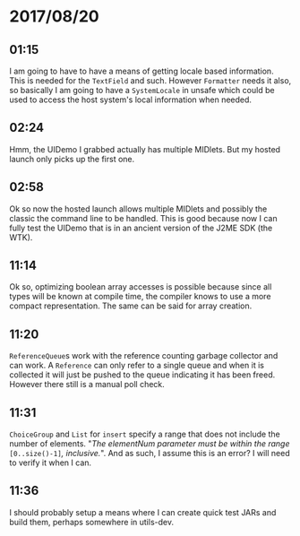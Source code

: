 # 2017/08/20

## 01:15

I am going to have to have a means of getting locale based information. This
is needed for the `TextField` and such. However `Formatter` needs it also, so
basically I am going to have a `SystemLocale` in unsafe which could be used
to access the host system's local information when needed.

## 02:24

Hmm, the UIDemo I grabbed actually has multiple MIDlets. But my hosted launch
only picks up the first one.

## 02:58

Ok so now the hosted launch allows multiple MIDlets and possibly the classic
the command line to be handled. This is good because now I can fully test the
UIDemo that is in an ancient version of the J2ME SDK (the WTK).

## 11:14

Ok so, optimizing boolean array accesses is possible because since all types
will be known at compile time, the compiler knows to use a more compact
representation. The same can be said for array creation.

## 11:20

`ReferenceQueue`s work with the reference counting garbage collector and can
work. A `Reference` can only refer to a single queue and when it is collected
it will just be pushed to the queue indicating it has been freed. However
there still is a manual poll check.

## 11:31

`ChoiceGroup` and `List` for `insert` specify a range that does not include
the number of elements. "_The elementNum parameter must be within the range_
`[0..size()-1]`_, inclusive._". And as such, I assume this is an error? I will
need to verify it when I can.

## 11:36

I should probably setup a means where I can create quick test JARs and
build them, perhaps somewhere in utils-dev.
